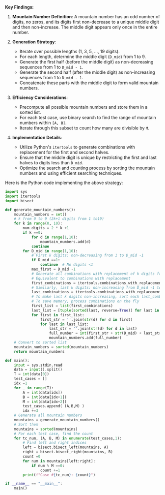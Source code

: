 **Key Findings:**

1. **Mountain Number Definition**: A mountain number has an odd number of digits, no zeros, and its digits first non-decrease to a unique middle digit and then non-increase. The middle digit appears only once in the entire number.

2. **Generation Strategy**:
   - Iterate over possible lengths (1, 3, 5, ..., 19 digits).
   - For each length, determine the middle digit (`D_mid`) from 1 to 9.
   - Generate the first half (before the middle digit) as non-decreasing sequences from 1 to `D_mid - 1`.
   - Generate the second half (after the middle digit) as non-increasing sequences from 1 to `D_mid - 1`.
   - Concatenate these parts with the middle digit to form valid mountain numbers.

3. **Efficiency Considerations**:
   - Precompute all possible mountain numbers and store them in a sorted list.
   - For each test case, use binary search to find the range of mountain numbers within `[A, B]`.
   - Iterate through this subset to count how many are divisible by `M`.

4. **Implementation Details**:
   - Utilize Python's `itertools` to generate combinations with replacement for the first and second halves.
   - Ensure that the middle digit is unique by restricting the first and last halves to digits less than `D_mid`.
   - Optimize the search and counting process by sorting the mountain numbers and using efficient searching techniques.

Here is the Python code implementing the above strategy:

```python
import sys
import itertools
import bisect

def generate_mountain_numbers():
    mountain_numbers = set()
    # k from 0 to 9 (2k+1 digits from 1 to19)
    for k in range(0, 10):
        num_digits = 2 * k +1
        if k ==0:
            for d in range(1,10):
                mountain_numbers.add(d)
            continue
        for D_mid in range(1,10):
            # First k digits: non-decreasing from 1 to D_mid -1
            if D_mid ==1:
                continue  # No digits <1
            max_first = D_mid -1
            # Generate all combinations with replacement of k digits from 1 to max_first, non-decreasing
            # Equivalent to combinations with replacement
            first_combinations = itertools.combinations_with_replacement(range(1, max_first +1), k)
            # Similarly, last k digits: non-increasing from D_mid -1 to1
            last_combinations = itertools.combinations_with_replacement(range(1, max_first +1), k)
            # To make last k digits non-increasing, sort each last_combination in reverse
            # To save memory, process combinations on the fly
            first_list = list(first_combinations)
            last_list = [tuple(sorted(last, reverse=True)) for last in last_combinations]
            for first in first_list:
                first_str = ''.join(str(d) for d in first)
                for last in last_list:
                    last_str = ''.join(str(d) for d in last)
                    full_number = int(first_str + str(D_mid) + last_str)
                    mountain_numbers.add(full_number)
    # Convert to sorted list
    mountain_numbers = sorted(mountain_numbers)
    return mountain_numbers

def main():
    input = sys.stdin.read
    data = input().split()
    T = int(data[0])
    test_cases = []
    idx =1
    for _ in range(T):
        A = int(data[idx])
        B = int(data[idx+1])
        M = int(data[idx+2])
        test_cases.append( (A,B,M) )
        idx +=3
    # Generate all mountain numbers
    mountains = generate_mountain_numbers()
    # Sort them
    mountains = sorted(mountains)
    # For each test case, find the count
    for tc_num, (A, B, M) in enumerate(test_cases,1):
        # Find left and right indices
        left = bisect.bisect_left(mountains, A)
        right = bisect.bisect_right(mountains, B)
        count =0
        for num in mountains[left:right]:
            if num % M ==0:
                count +=1
        print(f"Case #{tc_num}: {count}")

if __name__ == "__main__":
    main()
```